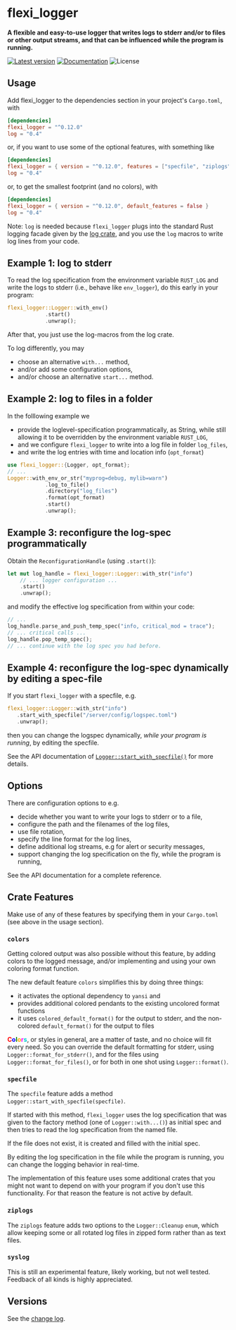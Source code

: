 # flexi_logger

**A flexible and easy-to-use logger that writes logs to stderr and/or to files
or other output streams, and that can be influenced while the program is running.**

[![Latest version](https://img.shields.io/crates/v/flexi_logger.svg)](https://crates.io/crates/flexi_logger)
[![Documentation](https://docs.rs/flexi_logger/badge.svg)](https://docs.rs/flexi_logger)
![License](https://img.shields.io/crates/l/flexi_logger.svg)

## Usage

Add flexi_logger to the dependencies section in your project's `Cargo.toml`, with

```toml
[dependencies]
flexi_logger = "^0.12.0"
log = "0.4"
```

or, if you want to use some of the optional features, with something like

```toml
[dependencies]
flexi_logger = { version = "^0.12.0", features = ["specfile", "ziplogs"] }
log = "0.4"
```

or, to get the smallest footprint (and no colors), with

```toml
[dependencies]
flexi_logger = { version = "^0.12.0", default_features = false }
log = "0.4"
```

Note: `log` is needed because `flexi_logger` plugs into the standard Rust logging facade given
by the [log crate](https://crates.io/crates/log),
and you use the ```log``` macros to write log lines from your code.

## Example 1: log to stderr

To read the log specification from the environment variable  `RUST_LOG` and write the logs
to stderr (i.e., behave like `env_logger`),
do this early in your program:

```rust
flexi_logger::Logger::with_env()
            .start()
            .unwrap();
```

After that, you just use the log-macros from the log crate.

To log differently, you may

* choose an alternative `with...` method,
* and/or add some configuration options,
* and/or choose an alternative `start...` method.

## Example 2: log to files in a folder

In the folllowing example we

* provide the loglevel-specification programmatically, as String, while still allowing it
   to be overridden by the environment variable `RUST_LOG`,
* and we configure `flexi_logger` to write into a log file in folder `log_files`,
* and write the log entries with time and location info (`opt_format`)

```rust
use flexi_logger::{Logger, opt_format};
// ...
Logger::with_env_or_str("myprog=debug, mylib=warn")
            .log_to_file()
            .directory("log_files")
            .format(opt_format)
            .start()
            .unwrap();
```

## Example 3: reconfigure the log-spec programmatically

Obtain the `ReconfigurationHandle` (using `.start()`):

```rust
let mut log_handle = flexi_logger::Logger::with_str("info")
    // ... logger configuration ...
    .start()
    .unwrap();
```

and modify the effective log specification from within your code:

```rust
// ...
log_handle.parse_and_push_temp_spec("info, critical_mod = trace");
// ... critical calls ...
log_handle.pop_temp_spec();
// ... continue with the log spec you had before.
```

## Example 4: reconfigure the log-spec dynamically by editing a spec-file

If you start  `flexi_logger` with a specfile, e.g.

```rust
flexi_logger::Logger::with_str("info")
   .start_with_specfile("/server/config/logspec.toml")
   .unwrap();
```

then you can change the logspec dynamically, *while your program is running*,
by editing the specfile.

See the API documentation of
[`Logger::start_with_specfile()`](https://docs.rs/flexi_logger/latest/flexi_logger/struct.Logger.html#method.start_with_specfile)
for more details.

## Options

There are configuration options to e.g.

* decide whether you want to write your logs to stderr or to a file,
* configure the path and the filenames of the log files,
* use file rotation,
* specify the line format for the log lines,
* define additional log streams, e.g for alert or security messages,
* support changing the log specification on the fly, while the program is running,

See the API documentation for a complete reference.

## Crate Features

Make use of any of these features by specifying them in your `Cargo.toml`
(see above in the usage section).

### **`colors`**

Getting colored output was also possible without this feature, by adding
colors to the logged message,
and/or implementing and using your own coloring format function.

The new default feature `colors` simplifies this by doing three things:

* it activates the optional dependency to `yansi` and
* provides additional colored pendants to the existing uncolored format functions
* it uses `colored_default_format()` for the output to stderr,
  and the non-colored `default_format()` for the output to files

**<span style="color:red">C</span><span style="color:blue">o</span><span style="color:green">l</span><span style="color:orange">o</span><span style="color:magenta">r</span><span style="color:darkturquoise">s</span>**,
or styles in general, are a matter of taste, and no choice will fit every need. So you can override the default formatting for stderr, using `Logger::format_for_stderr()`, and for the files using `Logger::format_for_files()`, or for both in one shot using `Logger::format()`.

### **`specfile`**

The `specfile` feature adds a method `Logger::start_with_specfile(specfile)`.

If started with this method, `flexi_logger` uses the log specification
that was given to the factory method (one of `Logger::with...()`) as initial spec
and then tries to read the log specification from the named file.

If the file does not exist, it is created and filled with the initial spec.

By editing the log specification in the file while the program is running,
you can change the logging behavior in real-time.

The implementation of this feature uses some additional crates that you might
not want to depend on with your program if you don't use this functionality.
For that reason the feature is not active by default.

### **`ziplogs`**

The `ziplogs` feature adds two options to the `Logger::Cleanup` `enum`, which allow keeping some
or all rotated log files in zipped form rather than as text files.

### **`syslog`**

This is still an experimental feature, likely working, but not well tested. Feedback of all kinds is highly appreciated.

## Versions

See the [change log](https://github.com/emabee/flexi_logger/blob/master/CHANGELOG.md).
